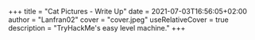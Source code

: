 +++
title = "Cat Pictures - Write Up"
date = 2021-07-03T16:56:05+02:00
author = "Lanfran02"
cover = "cover.jpeg"
useRelativeCover = true
description = "TryHackMe's easy level machine."
+++